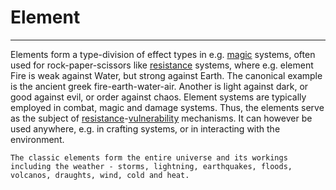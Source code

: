# Element

---

Elements form a type-division of effect types in e.g. [magic](magic.md) systems, often used for rock-paper-scissors like [resistance](resistance.md) systems, where e.g. element Fire is weak against Water, but strong against Earth. The canonical example is the ancient greek fire-earth-water-air. Another is light against dark, or good against evil, or order against chaos. Element systems are typically employed in combat, magic and damage systems. Thus, the elements serve as the subject of [resistance](resistance.md)-[vulnerability](vulnerability.md) mechanisms. It can however be used anywhere, e.g. in crafting systems, or in interacting with the environment.

```text
The classic elements form the entire universe and its workings including the weather - storms, lightning, earthquakes, floods, volcanos, draughts, wind, cold and heat.
```
